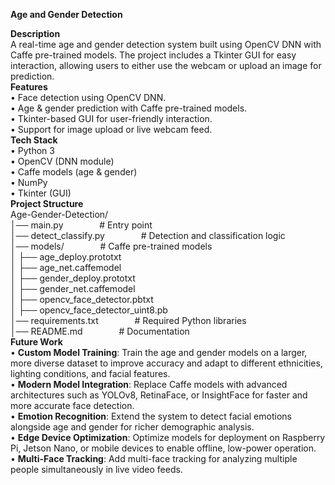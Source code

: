**Age and Gender Detection**

**Description** <br>
A real-time age and gender detection system built using OpenCV DNN with Caffe pre-trained models. The project includes a Tkinter GUI for easy interaction, allowing users to either use the webcam or upload an image for prediction.
<br>
**Features** <br>
•	Face detection using OpenCV DNN. <br>
•	Age & gender prediction with Caffe pre-trained models. <br>
•	Tkinter-based GUI for user-friendly interaction. <br>
•	Support for image upload or live webcam feed. 
<br>
**Tech Stack** <br>
•	Python 3 <br>
•	OpenCV (DNN module) <br>
•	Caffe models (age & gender) <br>
•	NumPy <br>
•	Tkinter (GUI)
<br>
**Project Structure** <br>
Age-Gender-Detection/ <br>
│── main.py                  &emsp; &emsp; &emsp; # Entry point <br>
│── detect_classify.py       &emsp; &emsp; &emsp; # Detection and classification logic <br>
│── models/                  &emsp; &emsp; &emsp; # Caffe pre-trained models <br>
│   ├── age_deploy.prototxt <br>
│   ├── age_net.caffemodel <br>
│   ├── gender_deploy.prototxt <br>
│   ├── gender_net.caffemodel <br>
│   ├── opencv_face_detector.pbtxt <br>
│   ├── opencv_face_detector_uint8.pb <br>
│── requirements.txt         &emsp; &emsp; &emsp; # Required Python libraries <br>
│── README.md                &emsp; &emsp; &emsp; # Documentation
<br>
**Future Work** <br>
•	**Custom Model Training**: Train the age and gender models on a larger, more diverse dataset to improve accuracy and adapt to different ethnicities, lighting conditions, and facial features. <br>
•	**Modern Model Integration**: Replace Caffe models with advanced architectures such as YOLOv8, RetinaFace, or InsightFace for faster and more accurate face detection. <br>
•	**Emotion Recognition**: Extend the system to detect facial emotions alongside age and gender for richer demographic analysis. <br>
•	**Edge Device Optimization**: Optimize models for deployment on Raspberry Pi, Jetson Nano, or mobile devices to enable offline, low-power operation. <br>
•	**Multi-Face Tracking**: Add multi-face tracking for analyzing multiple people simultaneously in live video feeds.
